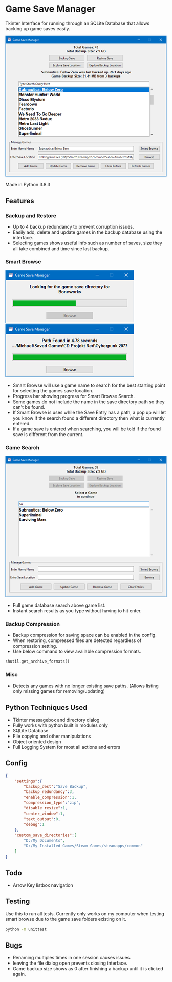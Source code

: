 # Game Save Manager

Tkinter Interface for running through an SQLite Database that allows backing up game saves easily.

![Image of Game Save Manager](https://raw.githubusercontent.com/Concrete18/Game-Save-Manager/master/images/Screenshot.png)

Made in Python 3.8.3

## Features

### Backup and Restore

* Up to 4 backup redundancy to prevent corruption issues.
* Easily add, delete and update games in the backup database using the interface.
* Selecting games shows useful info such as number of saves, size they all take combined and time since last backup.

### Smart Browse

![Image of Smart Browse](https://raw.githubusercontent.com/Concrete18/Game-Save-Manager/master/images/Smart%20Browse%20Progress.png)
![Image of Smart Browse](https://raw.githubusercontent.com/Concrete18/Game-Save-Manager/master/images/Smart%20Browse%20Complete.png)

* Smart Browse will use a game name to search for the best starting point for selecting the games save location.
* Progress bar showing progress for Smart Browse Search.
* Some games do not include the name in the save directory path so they can't be found.
* If Smart Browse is uses while the Save Entry has a path, a pop up will let you know if the search found a
different directory then what is currently entered.
* If a game save is entered when searching, you will be told if the found save is different from the current.

### Game Search

![Image of Smart Browse](https://raw.githubusercontent.com/Concrete18/Game-Save-Manager/master/images/Search%20Example.png)

* Full game database search above game list.
* Instant search results as you type without having to hit enter.

### Backup Compression

* Backup compression for saving space can be enabled in the config.
* When restoring, compressed files are detected regardless of compression setting.
* Use below command to view available compression formats.

```python
shutil.get_archive_formats()
```

### Misc

* Detects any games with no longer existing save paths. (Allows listing only missing games for removing/updating)

## Python Techniques Used

* Tkinter messagebox and directory dialog
* Fully works with python built in modules only
* SQLite Database
* File copying and other manipulations
* Object oriented design
* Full Logging System for most all actions and errors

## Config

```json
{
    "settings":{
        "backup_dest":"Save Backup",
        "backup_redundancy":3,
        "enable_compression":1,
        "compression_type":"zip",
        "disable_resize":1,
        "center_window":1,
        "text_output":0,
        "debug":1
    },
    "custom_save_directories":[
        "D:/My Documents",
        "D:/My Installed Games/Steam Games/steamapps/common"
    ]
}
```

## Todo

* Arrow Key listbox navigation

## Testing

Use this to run all tests. Currently only works on my computer when testing smart browse due to the
game save folders existing on it.

```cmd
python -m unittest
```

## Bugs

* Renaming multiples times in one session causes issues.
* leaving the file dialog open prevents closing interface.
* Game backup size shows as 0 after finishing a backup until it is clicked again.
